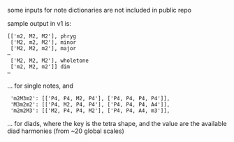 some inputs for note dictionaries are not included in public repo

sample output in v1 is:
```
[['m2, M2, M2'], phryg
 ['M2, m2, M2'], minor
 ['M2, M2, m2'], major
— 
 ['M2, M2, M2'], wholetone
 ['m2, M2, m2']] dim
— 
```

... for single notes, and

```
 'm2M3m2': [['P4, P4, M2, P4'], ['P4, P4, P4, P4']],
 'M3m2m2': [['P4, M2, P4, P4'], ['P4, P4, P4, A4']],
 'm2m2M3': [['M2, P4, P4, M2'], ['P4, P4, A4, m3']],
 ```
 ... for diads, where the key is the tetra shape, and the value are the available diad harmonies (from ~20 global scales)
 
